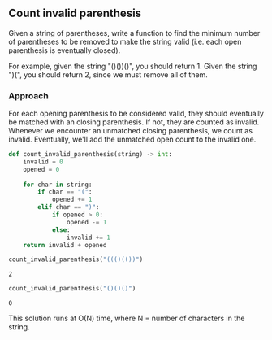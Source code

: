 ## Count invalid parenthesis

Given a string of parentheses, write a function to find the minimum number of parentheses to be removed to make the string valid (i.e. each open parenthesis is eventually closed).

For example, given the string "()())()", you should return 1. Given the string ")(", you should return 2, since we must remove all of them.

### Approach
For each opening parenthesis to be considered valid, they should eventually be matched with an closing parenthesis. If not, they are counted as invalid.
Whenever we encounter an unmatched closing parenthesis, we count as invalid. Eventually, we'll add the unmatched open count to the invalid one.


```python
def count_invalid_parenthesis(string) -> int:
    invalid = 0
    opened = 0
    
    for char in string:
        if char == "(":
            opened += 1
        elif char == ")":
            if opened > 0:
                opened -= 1
            else:
                invalid += 1
    return invalid + opened
```


```python
count_invalid_parenthesis("((()(())")
```




    2




```python
count_invalid_parenthesis("()()()")
```




    0



This solution runs at O(N) time, where N = number of characters in the string.


```python

```
